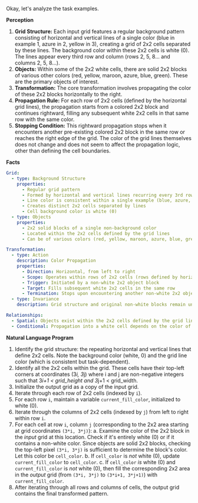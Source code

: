 Okay, let's analyze the task examples.

**Perception**

1.  **Grid Structure:** Each input grid features a regular background pattern consisting of horizontal and vertical lines of a single color (blue in example 1, azure in 2, yellow in 3), creating a grid of 2x2 cells separated by these lines. The background color within these 2x2 cells is white (0). The lines appear every third row and column (rows 2, 5, 8... and columns 2, 5, 8...).
2.  **Objects:** Within some of the 2x2 white cells, there are solid 2x2 blocks of various other colors (red, yellow, maroon, azure, blue, green). These are the primary objects of interest.
3.  **Transformation:** The core transformation involves propagating the color of these 2x2 blocks horizontally to the right.
4.  **Propagation Rule:** For each row of 2x2 cells (defined by the horizontal grid lines), the propagation starts from a colored 2x2 block and continues rightward, filling any subsequent white 2x2 cells in that same row with the same color.
5.  **Stopping Condition:** This rightward propagation stops when it encounters another pre-existing colored 2x2 block in the same row or reaches the right edge of the grid. The color of the grid lines themselves does not change and does not seem to affect the propagation logic, other than defining the cell boundaries.

**Facts**


```yaml
Grid:
  - type: Background Structure
    properties:
      - Regular grid pattern
      - Formed by horizontal and vertical lines recurring every 3rd row/column
      - Line color is consistent within a single example (blue, azure, or yellow) but varies between examples
      - Creates distinct 2x2 cells separated by lines
      - Cell background color is white (0)
  - type: Objects
    properties:
      - 2x2 solid blocks of a single non-background color
      - Located within the 2x2 cells defined by the grid lines
      - Can be of various colors (red, yellow, maroon, azure, blue, green)

Transformation:
  - type: Action
    description: Color Propagation
    properties:
      - Direction: Horizontal, from left to right
      - Scope: Operates within rows of 2x2 cells (rows defined by horizontal grid lines)
      - Trigger: Initiated by a non-white 2x2 object block
      - Target: Fills subsequent white 2x2 cells in the same row
      - Termination: Stops upon encountering another non-white 2x2 object block or the grid's right boundary
  - type: Invariance
    description: Grid structure and original non-white blocks remain unchanged in position and color. The grid line color is also unchanged.

Relationships:
  - Spatial: Objects exist within the 2x2 cells defined by the grid lines. Propagation occurs between adjacent 2x2 cells in the same row.
  - Conditional: Propagation into a white cell depends on the color of the most recent non-white cell encountered to its left in the same row.
```


**Natural Language Program**

1.  Identify the grid structure: the repeating horizontal and vertical lines that define 2x2 cells. Note the background color (white, 0) and the grid line color (which is consistent but task-dependent).
2.  Identify all the 2x2 cells within the grid. These cells have their top-left corners at coordinates (3*i, 3*j) where i and j are non-negative integers such that 3*i+1 < grid_height and 3*j+1 < grid_width.
3.  Initialize the output grid as a copy of the input grid.
4.  Iterate through each row of 2x2 cells (indexed by `i`).
5.  For each row `i`, maintain a variable `current_fill_color`, initialized to white (0).
6.  Iterate through the columns of 2x2 cells (indexed by `j`) from left to right within row `i`.
7.  For each cell at row `i`, column `j` (corresponding to the 2x2 area starting at grid coordinates `(3*i, 3*j)`):
    a.  Examine the color of the 2x2 block in the *input* grid at this location. Check if it's entirely white (0) or if it contains a non-white color. Since objects are solid 2x2 blocks, checking the top-left pixel `(3*i, 3*j)` is sufficient to determine the block's color. Let this color be `cell_color`.
    b.  If `cell_color` is *not* white (0), update `current_fill_color` to `cell_color`.
    c.  If `cell_color` *is* white (0) and `current_fill_color` is *not* white (0), then fill the corresponding 2x2 area in the *output* grid (from `(3*i, 3*j)` to `(3*i+1, 3*j+1)`) with `current_fill_color`.
8.  After iterating through all rows and columns of cells, the output grid contains the final transformed pattern.
